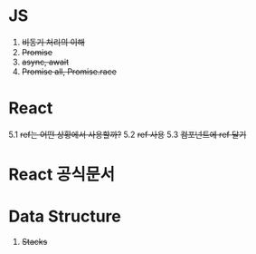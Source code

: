 # JS

1. <s>비동기 처리의 이해</s>
2. <s>Promise</s>
3. <s>async, await</s>
4. <s>Promise all, Promise.race</s>

# React

5.1 <s>ref는 어떤 상황에서 사용할까?</s>
5.2 <s>ref 사용</s>
5.3 <s>컴포넌트에 ref 달기</s>

# React 공식문서

# Data Structure

1. <s>Stacks</s>

